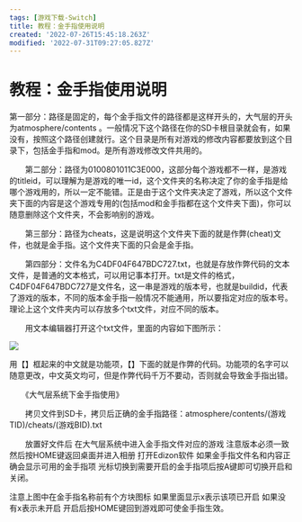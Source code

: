 ```yaml
---
tags: [游戏下载-Switch]
title: 教程：金手指使用说明
created: '2022-07-26T15:45:18.263Z'
modified: '2022-07-31T09:27:05.827Z'
---
```


# 教程：金手指使用说明

第一部分：路径是固定的，每个金手指文件的路径都是这样开头的，大气层的开头为atmosphere/contents 。一般情况下这个路径在你的SD卡根目录就会有，如果没有，按照这个路径创建就行。这个目录是所有对游戏的修改内容都要放到这个目录下，包括金手指和mod。是所有游戏修改文件共用的。

　　第二部分：路径为0100801011C3E000，这部分每个游戏都不一样，是游戏的titleid，可以理解为是游戏的唯一id，这个文件夹的名称决定了你的金手指是给哪个游戏用的，所以一定不能错。正是由于这个文件夹决定了游戏，所以这个文件夹下面的内容是这个游戏专用的(包括mod和金手指都在这个文件夹下面)，你可以随意删除这个文件夹，不会影响别的游戏。

　　第三部分：路径为cheats，这是说明这个文件夹下面的就是作弊(cheat)文件，也就是金手指。这个文件夹下面的只会是金手指。

　　第四部分：文件名为C4DF04F647BDC727.txt，也就是存放作弊代码的文本文件，是普通的文本格式，可以用记事本打开。txt是文件的格式，C4DF04F647BDC727是文件名，这一串是游戏的版本号，也就是buildid，代表了游戏的版本，不同的版本金手指一般情况不能通用，所以要指定对应的版本号。理论上这个文件夹内可以存放多个txt文件，对应不同的版本。

　　用文本编辑器打开这个txt文件，里面的内容如下图所示：

![](https://www.bibgame.com/d/file/p/2021/12-23/6726b883c58890923a13103eaf0aea9a.png)

用【】框起来的中文就是功能项，【】下面的就是作弊的代码。功能项的名字可以随意更改，中文英文均可，但是作弊代码千万不要动，否则就会导致金手指出错。

　　《大气层系统下金手指使用》

　　拷贝文件到SD卡，拷贝后正确的金手指路径：atmosphere/contents/(游戏TID)/cheats/(游戏BID).txt

　　放置好文件后 在大气层系统中进入金手指文件对应的游戏 注意版本必须一致 然后按HOME键返回桌面并进入相册 打开Edizon软件 如果金手指文件名和内容正确会显示可用的金手指项 光标切换到需要开启的金手指项后按A键即可切换开启和关闭。

注意上图中在金手指名称前有个方块图标 如果里面显示x表示该项已开启 如果没有x表示未开启 开启后按HOME键回到游戏即可使金手指生效。
